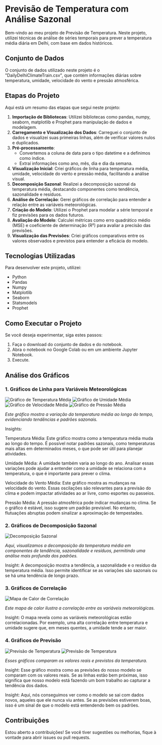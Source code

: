 # Previsão de Temperatura com Análise Sazonal

Bem-vindo ao meu projeto de Previsão de Temperatura. Neste projeto, utilizei técnicas de análise de séries temporais para prever a temperatura média diária em Delhi, com base em dados históricos.

## Conjunto de Dados

O conjunto de dados utilizado neste projeto é o "DailyDelhiClimateTrain.csv", que contém informações diárias sobre temperatura, umidade, velocidade do vento e pressão atmosférica.

## Etapas do Projeto

Aqui está um resumo das etapas que segui neste projeto:

1. **Importação de Bibliotecas**: Utilizei bibliotecas como pandas, numpy, seaborn, matplotlib e Prophet para manipulação de dados e modelagem.
2. **Carregamento e Visualização dos Dados**: Carreguei o conjunto de dados e visualizei suas primeiras linhas, além de verificar valores nulos e duplicados.
3. **Pré-processamento**:
   - Convertemos a coluna de data para o tipo datetime e a definimos como índice.
   - Extraí informações como ano, mês, dia e dia da semana.
4. **Visualização Inicial**: Criei gráficos de linha para temperatura média, umidade, velocidade do vento e pressão média, facilitando a análise visual.
5. **Decomposição Sazonal**: Realizei a decomposição sazonal da temperatura média, destacando componentes como tendência, sazonalidade e resíduos.
6. **Análise de Correlação**: Gerei gráficos de correlação para entender a relação entre as variáveis meteorológicas.
7. **Criação do Modelo**: Utilizei o Prophet para modelar a série temporal e fiz previsões para os dados futuros.
8. **Avaliação do Modelo**: Calculei métricas como erro quadrático médio (MSE) e coeficiente de determinação (R²) para avaliar a precisão das previsões.
9. **Visualização das Previsões**: Criei gráficos comparativos entre os valores observados e previstos para entender a eficácia do modelo.

## Tecnologias Utilizadas

Para desenvolver este projeto, utilizei:

- Python
- Pandas
- Numpy
- Matplotlib
- Seaborn
- Statsmodels
- Prophet

## Como Executar o Projeto

Se você deseja experimentar, siga estes passos:

1. Faça o download do conjunto de dados e do notebook.
2. Abra o notebook no Google Colab ou em um ambiente Jupyter Notebook.
3. Execute.

## Análise dos Gráficos

### 1. Gráficos de Linha para Variáveis Meteorológicas

![Gráfico de Temperatura Média](Imagens/tempmedia.png)
![Gráfico de Umidade Média](Imagens/graficodelinhatemporal.png)
![Gráfico de Velocidade Média](Imagens/velomedia.png)
![Gráfico de Pressão Média](Imagens/pressaomedia.png)

*Este gráfico mostra a variação da temperatura média ao longo do tempo, evidenciando tendências e padrões sazonais.*

Insights:

Temperatura Média: Este gráfico mostra como a temperatura média muda ao longo do tempo. É possível notar padrões sazonais, como temperaturas mais altas em determinados meses, o que pode ser útil para planejar atividades.

Umidade Média: A umidade também varia ao longo do ano. Analisar essas variações pode ajudar a entender como a umidade se relaciona com a temperatura, o que é importante para prever o clima.

Velocidade do Vento Média: Este gráfico mostra as mudanças na velocidade do vento. Essas oscilações são relevantes para a previsão do clima e podem impactar atividades ao ar livre, como esportes ou passeios.

Pressão Média: A pressão atmosférica pode indicar mudanças no clima. Se o gráfico é estável, isso sugere um padrão previsível. No entanto, flutuações abruptas podem sinalizar a aproximação de tempestades.

### 2. Gráficos de Decomposição Sazonal

![Decomposição Sazonal](Imagens/decomptemp.png)

*Aqui, visualizamos a decomposição da temperatura média em componentes de tendência, sazonalidade e resíduos, permitindo uma análise mais profunda dos padrões.*

Insight: A decomposição mostra a tendência, a sazonalidade e o resíduo da temperatura média. Isso permite identificar se as variações são sazonais ou se há uma tendência de longo prazo.

### 3. Gráficos de Correlação

![Mapa de Calor de Correlação](Imagens/corrtemp.png)

*Este mapa de calor ilustra a correlação entre as variáveis meteorológicas.*

Insight: O mapa revela como as variáveis meteorológicas estão correlacionadas. Por exemplo, uma alta correlação entre temperatura e umidade sugere que, em meses quentes, a umidade tende a ser maior.

### 4. Gráficos de Previsão

![Previsão de Temperatura](Imagens/prevtemp.png)
![Previsão de Temperatura](Imagens/prev2temp.png)

*Esses gráficos comparam os valores reais e previstos da temperatura.*

Insight: Esse gráfico mostra como as previsões do nosso modelo se comparam com os valores reais. Se as linhas estão bem próximas, isso significa que nosso modelo está fazendo um bom trabalho ao capturar a tendência dos dados.

Insight: Aqui, nós conseguimos ver como o modelo se sai com dados novos, aqueles que ele nunca viu antes. Se as previsões estiverem boas, isso é um sinal de que o modelo está entendendo bem os padrões.

## Contribuições

Estou aberto a contribuições! Se você tiver sugestões ou melhorias, fique à vontade para abrir issues ou pull requests.
